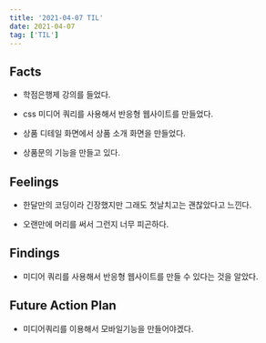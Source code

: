 ```yaml
---
title: '2021-04-07 TIL'
date: 2021-04-07
tag: ['TIL']
---
```


## Facts

- 학점은행제 강의를 들었다.

- css 미디어 쿼리를 사용해서 반응형 웹사이트를 만들었다.

- 상품 디테일 화면에서 상품 소개 화면을 만들었다.

- 상품문의 기능을 만들고 있다.

## Feelings

- 한달만의 코딩이라 긴장했지만 그래도 첫날치고는 괜찮았다고 느낀다.

- 오랜만에 머리를 써서 그런지 너무 피곤하다.

## Findings

- 미디어 쿼리를 사용해서 반응형 웹사이트를 만들 수 있다는 것을 알았다.

## Future Action Plan

- 미디어쿼리를 이용해서 모바일기능을 만들어야겠다.
